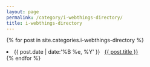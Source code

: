 ```yaml
---
layout: page
permalink: /category/i-webthings-directory/
title: i-webthings-directory
---
```

{% for post in site.categories.i-webthings-directory %}
 <li><span>{{ post.date | date:'%B %e, %Y' }}</span> &nbsp; <a href="{{ post.url }}">{{ post.title }}</a></li>
{% endfor %}